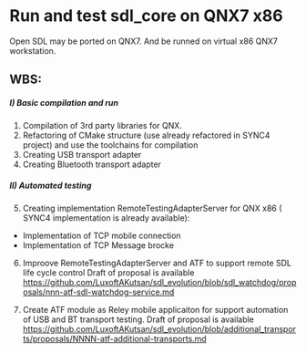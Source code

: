 # Run and test sdl_core on QNX7 x86

Open SDL may be ported on QNX7. 
And be runned on virtual x86 QNX7 workstation. 

## WBS:


##### I) Basic compilation and run
1. Compilation of 3rd party libraries for QNX. 
2. Refactoring of CMake structure (use already refactored in SYNC4 project) and use the toolchains for compilation
3. Creating USB transport adapter
4. Creating Bluetooth transport adapter

##### II) Automated testing 
5. Creating implementation RemoteTestingAdapterServer for QNX x86 ( SYNC4 implementation is already available):
 - Implementation of TCP mobile connection
 - Implementation of TCP Message brocke

6. Improove RemoteTestingAdapterServer and ATF to support remote SDL life cycle control
   Draft of proposal is available https://github.com/LuxoftAKutsan/sdl_evolution/blob/sdl_watchdog/proposals/nnn-atf-sdl-watchdog-service.md 

7. Create ATF module as Reley mobile applicaiton for support automation of USB and BT transport testing. 
   Draft of proposal is available https://github.com/LuxoftAKutsan/sdl_evolution/blob/additional_transports/proposals/NNNN-atf-additional-transports.md 
